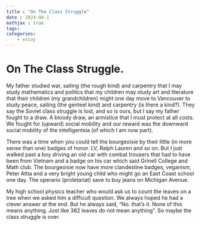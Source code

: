 ```yaml
---
title : "On The Class Struggle"
date : 2024-08-1
mathjax : true
tags:
categories:
    - essay
---
```


# On The Class Struggle. 

My father studied war, sailing (the rough kind) and carpentry that I may study mathematics and politics that my children may study art and literature that their children (my grandchildren) might one day move to Vancouver to study peace, sailing (the genteel kind) and carpentry (is there a kind?). They say the Soviet class struggle is lost, and so is ours, but I say my father fought to a draw. A bloody draw, an armistice that I must protect at all costs. We fought for (upward) social mobility and our reward was the downward social mobility of the intelligentsia (of which I am now part). 

There was a time when you could tell the bourgeoisie by their little (in more sense than one) badges of honor. LV, Ralph Lauren and so on. But I just walked past a boy driving an old car with combat trousers that had to have been from Vietnam and a badge on his car which said Grinell College and Math club. The bourgeoisie now have more clandestine badges, veganism, Peter Attia and a very bright young child who might go an East Coast school one day. The operario (proletariat) save to buy jeans on Michigan Avenue. 

My high school physics teacher who would ask us to count the leaves on a tree when we asked him a difficult question. We always hoped he had a clever answer at the end. But he always said, “No. that’s it. None of this means anything. Just like 382 leaves do not mean anything”.  So maybe the class struggle is over.